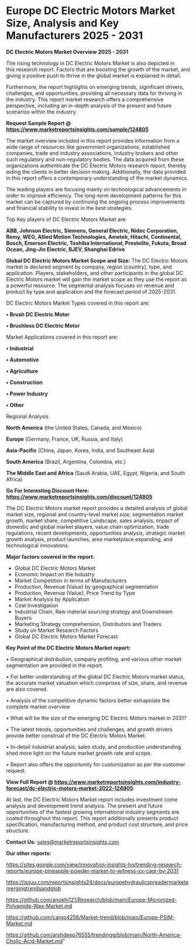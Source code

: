 # Europe DC Electric Motors Market Size, Analysis and Key Manufacturers 2025 - 2031

<Strong> DC Electric Motors Market Overview 2025 - 2031</strong>

The rising technology in DC Electric Motors Market is also depicted in this research report. Factors that are boosting the growth of the market, and giving a positive push to thrive in the global market is explained in detail.

Furthermore, the report highlights on emerging trends, significant drivers, challenges, and opportunities, providing all necessary data for thriving in the industry. This report market research offers a comprehensive perspective, including an in-depth analysis of the present and future scenarios within the industry.

<strong>Request Sample Report @ <a href=https://www.marketreportsinsights.com/sample/124805>https://www.marketreportsinsights.com/sample/124805</a></strong>

The market overview included in this report provides information from a wide range of resources like government organizations, established companies, trade and industry associations, industry brokers and other such regulatory and non-regulatory bodies. The data acquired from these organizations authenticate the DC Electric Motors research report, thereby aiding the clients in better decision making. Additionally, the data provided in this report offers a contemporary understanding of the market dynamics.

The leading players are focusing mainly on technological advancements in order to improve efficiency. The long-term development patterns for this market can be captured by continuing the ongoing process improvements and financial stability to invest in the best strategies.

Top Key players of DC Electric Motors Market are:

<strong>ABB, Johnson Electric, Siemens, General Electric, Nidec Corporation, Remy, WEG, Allied Motion Technologies, Ametek, Hitachi, Continental, Bosch, Emerson Electric, Toshiba International, Prestolite, Fukuta, Broad Ocean, Jing-Jin Electric, BJEV, Shanghai Edrive</strong>

<strong><b>Global DC Electric Motors Market Scope and Size:</b></strong>
The DC Electric Motors market is declared segment by company, region (country), type, and application. Players, stakeholders, and other participants in the global DC Electric Motors market will gain the market scope as they use the report as a powerful resource. The segmental analysis focuses on revenue and product by type and application and the forecast period of 2025-2031.

DC Electric Motors Market Types covered in this report are:

<strong>• Brush DC Electric Motor

• Brushless DC Electric Motor</strong>

Market Applications covered in this report are:

<strong>• Industrial

• Automotive

• Agriculture

• Construction

• Power Industry

• Other</strong> 

Regional Analysis

<strong>North America</strong> (the United States, Canada, and Mexico)

<strong>Europe</strong> (Germany, France, UK, Russia, and Italy)

<strong>Asia-Pacific</strong> (China, Japan, Korea, India, and Southeast Asia)

<strong>South America</strong> (Brazil, Argentina, Colombia, etc.)

<strong>The Middle East and Africa</strong> (Saudi Arabia, UAE, Egypt, Nigeria, and South Africa)

<strong>Go For Interesting Discount Here: <a href=https://www.marketreportsinsights.com/discount/124805>https://www.marketreportsinsights.com/discount/124805</a></strong>

The DC Electric Motors market report provides a detailed analysis of global market size, regional and country-level market size, segmentation market growth, market share, competitive Landscape, sales analysis, impact of domestic and global market players, value chain optimization, trade regulations, recent developments, opportunities analysis, strategic market growth analysis, product launches, area marketplace expanding, and technological innovations.

<strong><b>Major factors covered in the report:</b></strong>
<ul>
  <li>Global DC Electric Motors Market </li>
  <li>Economic Impact on the Industry</li>
  <li>Market Competition in terms of Manufacturers</li>
  <li>Production, Revenue (Value) by geographical segmentation</li>
  <li>Production, Revenue (Value), Price Trend by Type</li>
  <li>Market Analysis by Application</li>
  <li>Cost Investigation</li>
  <li>Industrial Chain, Raw material sourcing strategy and Downstream Buyers</li>
  <li>Marketing Strategy comprehension, Distributors and Traders</li>
  <li>Study on Market Research Factors</li>
  <li>Global DC Electric Motors Market Forecast</li>
</ul>

<strong><b>Key Point of the DC Electric Motors Market report:</b></strong>

• Geographical distribution, company profiling, and various other market segmentation are provided in the report.

• For better understanding of the global DC Electric Motors market status, the accurate market valuation which comprises of size, share, and revenue are also covered.

• Analysis of the competitive dynamic factors better extrapolate the complete market overview

• What will be the size of the emerging DC Electric Motors market in 2031?

• The latest trends, opportunities and challenges, and growth drivers provide better construal of the DC Electric Motors Market.

• In-detail industrial analysis, sales study, and production understanding shed more light on the future market growth rate and scope.

• Report also offers the opportunity for customization as per the customer request.

<strong><b>View Full Report @ <a href=https://www.marketreportsinsights.com/industry-forecast/dc-electric-motors-market-2022-124805>https://www.marketreportsinsights.com/industry-forecast/dc-electric-motors-market-2022-124805</a></b></strong>


At last, the DC Electric Motors Market report includes investment come analysis and development trend analysis. The present and future opportunities of the fastest growing international industry segments are coated throughout this report. This report additionally presents product specification, manufacturing method, and product cost structure, and price structure.

<strong>Contact Us:</strong>
sales@marketreportsinsights.com

<strong>Our other reports:</strong>

<a href=https://sites.google.com/view/innovation-insights-hq/trending-research-reports/europe-pineapple-powder-market-to-witness-xx-cagr-by-2031>https://sites.google.com/view/innovation-insights-hq/trending-research-reports/europe-pineapple-powder-market-to-witness-xx-cagr-by-2031</a>

<a href=https://issuu.com/reportsinsights24/docs/europehydraulicspreadermarketemergingtrendsandglob>https://issuu.com/reportsinsights24/docs/europehydraulicspreadermarketemergingtrendsandglob</a>

<a href=https://github.com/anokhi121/Research/blob/main/Europe-Micronized-Polyamide-Wax-Market.md>https://github.com/anokhi121/Research/blob/main/Europe-Micronized-Polyamide-Wax-Market.md</a>

<a href=https://github.com/cargo4256/Market-trend/blob/main/Europe-PSIM-Market.md>https://github.com/cargo4256/Market-trend/blob/main/Europe-PSIM-Market.md</a>

<a href=https://github.com/arshdeep76555/trendingg/blob/main/North-America-Cholic-Acid-Market.md>https://github.com/arshdeep76555/trendingg/blob/main/North-America-Cholic-Acid-Market.md</a>"
